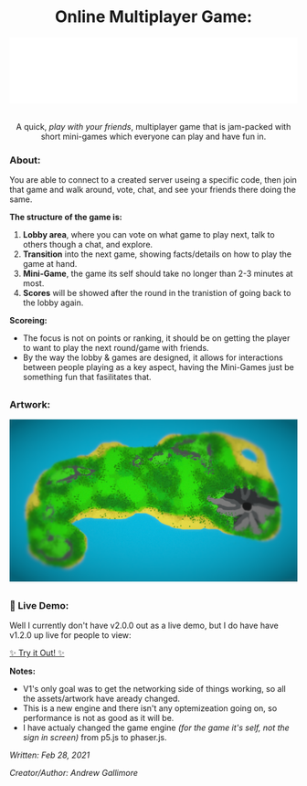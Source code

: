 <div align="center">
  <h1>Online Multiplayer Game:</h1>
  <img src="senar.io/assets/Boxes.png" alt="Game_Title">
  <h2></h2>
  <p>A quick, <i>play with your friends</i>, multiplayer game that is jam-packed with short mini-games which everyone can play and have fun in.</p>
</div>
<span></span>

<h3>About:</h3>
You are able to connect to a created server useing a specific code, then join that game and walk around, vote, chat, and see your friends there doing the same.

**The structure of the game is:**

1. **Lobby area**, where you can vote on what game to play next, talk to others though a chat, and explore.
2. **Transition** into the next game, showing facts/details on how to play the game at hand.
3. **Mini-Game**, the game its self should take no longer than 2-3 minutes at most.
4. **Scores** will be showed after the round in the tranistion of going back to the lobby again.

**Scoreing:**

* The focus is not on points or ranking, it should be on getting the player to want to play the next round/game with friends.
* By the way the lobby & games are designed, it allows for interactions between people playing as a key aspect, having the Mini-Games just be something fun that fasilitates that.

<h2></h2>
<h3>Artwork:</h3>

<div align="center">
  <img src="senar.io/assets/Artwork_Map.png" alt="Game_Art_1">
</div>
  
  
<h2></h2>
<h3>🔌 Live Demo:</h3>

Well I currently don't have v2.0.0 out as a live demo, but I do have have v1.2.0 up live for people to view:

[✨ Try it Out! ✨](https://senario-islands-v1s2-a.glitch.me)

  **Notes:**
  * V1's only goal was to get the networking side of things working, so all the assets/artwork have aready changed.
  * This is a new engine and there isn't any optemizeation going on, so performance is not as good as it will be.
  * I have actualy changed the game engine *(for the game it's self, not the sign in screen)* from p5.js to phaser.js.

*Written: Feb 28, 2021*

*Creator/Author: Andrew Gallimore*
